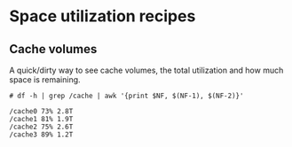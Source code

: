 # Space utilization recipes

## Cache volumes

A quick/dirty way to see cache volumes, the total utilization and how much
space is remaining.

`# df -h | grep /cache | awk '{print $NF, $(NF-1), $(NF-2)}'`

```text
/cache0 73% 2.8T
/cache1 81% 1.9T
/cache2 75% 2.6T
/cache3 89% 1.2T
```
